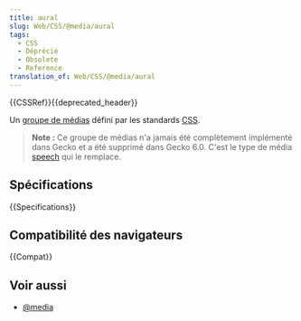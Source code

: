 ```yaml
---
title: aural
slug: Web/CSS/@media/aural
tags:
  - CSS
  - Déprécié
  - Obsolete
  - Reference
translation_of: Web/CSS/@media/aural
---
```


{{CSSRef}}{{deprecated_header}}

Un [groupe de médias](/fr/docs/Web/CSS/@media#Groupes_de_médias) défini par les standards [CSS](/fr/docs/Web/CSS).

> **Note :** Ce groupe de médias n'a jamais été complètement implémenté dans Gecko et a été supprimé dans Gecko 6.0. C'est le type de média [speech](/fr/docs/Web/CSS/@media#speech) qui le remplace.

## Spécifications

{{Specifications}}

## Compatibilité des navigateurs

{{Compat}}

## Voir aussi

- [@media](/fr/docs/Web/CSS/@media)
